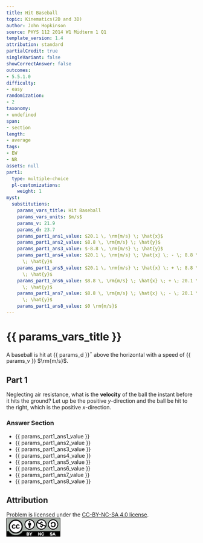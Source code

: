 ```yaml
---
title: Hit Baseball
topic: Kinematics(2D and 3D)
author: John Hopkinson
source: PHYS 112 2014 W1 Midterm 1 Q1
template_version: 1.4
attribution: standard
partialCredit: true
singleVariant: false
showCorrectAnswer: false
outcomes:
- 5.5.1.0
difficulty:
- easy
randomization:
- 2
taxonomy:
- undefined
span:
- section
length:
- average
tags:
- EW
- NR
assets: null
part1:
  type: multiple-choice
  pl-customizations:
    weight: 1
myst:
  substitutions:
    params_vars_title: Hit Baseball
    params_vars_units: $m/s$
    params_v: 21.9
    params_d: 23.7
    params_part1_ans1_value: $20.1 \, \rm{m/s} \; \hat{x}$
    params_part1_ans2_value: $8.8 \, \rm{m/s} \; \hat{y}$
    params_part1_ans3_value: $-8.8 \, \rm{m/s} \; \hat{y}$
    params_part1_ans4_value: $20.1 \, \rm{m/s} \; \hat{x} \; - \; 8.8 \, \rm{m/s}
      \; \hat{y}$
    params_part1_ans5_value: $20.1 \, \rm{m/s} \; \hat{x} \; + \; 8.8 \, \rm{m/s}
      \; \hat{y}$
    params_part1_ans6_value: $8.8 \, \rm{m/s} \; \hat{x} \; + \; 20.1 \, \rm{m/s}
      \; \hat{y}$
    params_part1_ans7_value: $8.8 \, \rm{m/s} \; \hat{x} \; - \; 20.1 \, \rm{m/s}
      \; \hat{y}$
    params_part1_ans8_value: $0 \rm{m/s}$
---
```

# {{ params_vars_title }}
A baseball is hit at {{ params_d }}$^\circ$ above the horizontal with a speed of {{ params_v }} $\rm{m/s}$.

## Part 1

Neglecting air resistance, what is the **velocity** of the ball the instant before it hits the ground? Let up be the positive $y$-direction and the ball be hit to the right, which is the positive $x$-direction.

### Answer Section

- {{ params_part1_ans1_value }}
- {{ params_part1_ans2_value }}
- {{ params_part1_ans3_value }}
- {{ params_part1_ans4_value }}
- {{ params_part1_ans5_value }}
- {{ params_part1_ans6_value }}
- {{ params_part1_ans7_value }}
- {{ params_part1_ans8_value }}

## Attribution

Problem is licensed under the [CC-BY-NC-SA 4.0 license](https://creativecommons.org/licenses/by-nc-sa/4.0/).<br> ![The Creative Commons 4.0 license requiring attribution-BY, non-commercial-NC, and share-alike-SA license.](https://raw.githubusercontent.com/firasm/bits/master/by-nc-sa.png)